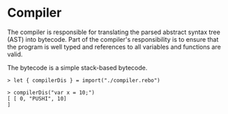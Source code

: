 # Compiler

The compiler is responsible for translating the parsed abstract syntax tree (AST) into bytecode. Part of the compiler's responsibility is to ensure that the program is well typed and references to all variables and functions are valid.

The bytecode is a simple stack-based bytecode.

```rebo-repl
> let { compilerDis } = import("./compiler.rebo")

> compilerDis("var x = 10;")
[ [ 0, "PUSHI", 10]
]
```
